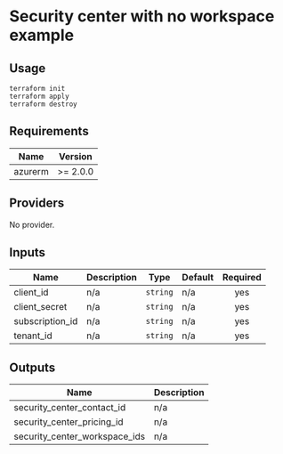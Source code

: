 # Security center with no workspace example
## Usage
```
terraform init
terraform apply
terraform destroy
```

<!-- BEGINNING OF PRE-COMMIT-TERRAFORM DOCS HOOK -->
## Requirements

| Name | Version |
|------|---------|
| azurerm | >= 2.0.0 |

## Providers

No provider.

## Inputs

| Name | Description | Type | Default | Required |
|------|-------------|------|---------|:--------:|
| client\_id | n/a | `string` | n/a | yes |
| client\_secret | n/a | `string` | n/a | yes |
| subscription\_id | n/a | `string` | n/a | yes |
| tenant\_id | n/a | `string` | n/a | yes |

## Outputs

| Name | Description |
|------|-------------|
| security\_center\_contact\_id | n/a |
| security\_center\_pricing\_id | n/a |
| security\_center\_workspace\_ids | n/a |

<!-- END OF PRE-COMMIT-TERRAFORM DOCS HOOK -->
